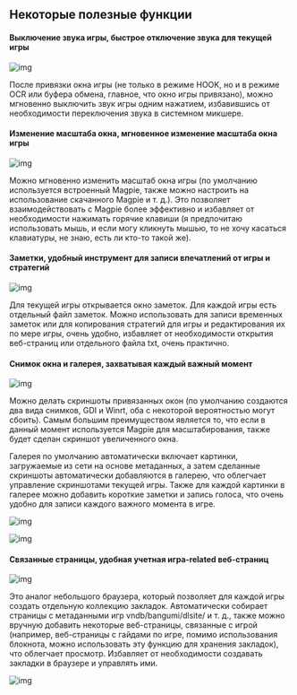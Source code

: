## Некоторые полезные функции

#### Выключение звука игры, быстрое отключение звука для текущей игры

![img](https://image.lunatranslator.org/zh/usefulsmalltools/2.png)  

После привязки окна игры (не только в режиме HOOK, но и в режиме OCR или буфера обмена, главное, что окно игры привязано), можно мгновенно выключить звук игры одним нажатием, избавившись от необходимости переключения звука в системном микшере.

#### Изменение масштаба окна, мгновенное изменение масштаба окна игры

![img](https://image.lunatranslator.org/zh/usefulsmalltools/1.png)  

Можно мгновенно изменить масштаб окна игры (по умолчанию используется встроенный Magpie, также можно настроить на использование скачанного Magpie и т. д.). Это позволяет взаимодействовать с Magpie более эффективно и избавляет от необходимости нажимать горячие клавиши (я предпочитаю использовать мышь, и если могу кликнуть мышью, то не хочу касаться клавиатуры, не знаю, есть ли кто-то такой же).

#### Заметки, удобный инструмент для записи впечатлений от игры и стратегий

![img](https://image.lunatranslator.org/zh/usefulsmalltools/4.png)  

Для текущей игры открывается окно заметок. Для каждой игры есть отдельный файл заметок. Можно использовать для записи временных заметок или для копирования стратегий для игры и редактирования их по мере игры, очень удобно, избавляет от необходимости открытия веб-страниц или отдельного файла txt, очень практично.

#### Снимок окна и галерея, захватывая каждый важный момент

![img](https://image.lunatranslator.org/zh/usefulsmalltools/6.png) 

Можно делать скриншоты привязанных окон (по умолчанию создаются два вида снимков, GDI и Winrt, оба с некоторой вероятностью могут сбоить). Самым большим преимуществом является то, что если в данный момент используется Magpie для масштабирования, также будет сделан скриншот увеличенного окна.

Галерея по умолчанию автоматически включает картинки, загружаемые из сети на основе метаданных, а затем сделанные скриншоты автоматически добавляются в галерею, что облегчает управление скриншотами текущей игры. Также для каждой картинки в галерее можно добавить короткие заметки и запись голоса, что очень удобно для записи каждого важного момента в игре.

![img](https://image.lunatranslator.org/zh/usefulsmalltools/3.png) 

![img](https://image.lunatranslator.org/zh/usefulsmalltools/8.png)  

#### Связанные страницы, удобная учетная игра-related веб-страниц

![img](https://image.lunatranslator.org/zh/usefulsmalltools/5.png)  

Это аналог небольшого браузера, который позволяет для каждой игры создать отдельную коллекцию закладок. Автоматически собирает страницы с метаданными игр vndb/bangumi/dlsite/ и т. д., также можно вручную добавить некоторые веб-страницы, связанные с игрой (например, веб-страницы с гайдами по игре, помимо использования блокнота, можно использовать эту функцию для хранения закладок), что облегчает просмотр. Избавляет от необходимости создавать закладки в браузере и управлять ими.

![img](https://image.lunatranslator.org/zh/usefulsmalltools/7.png)